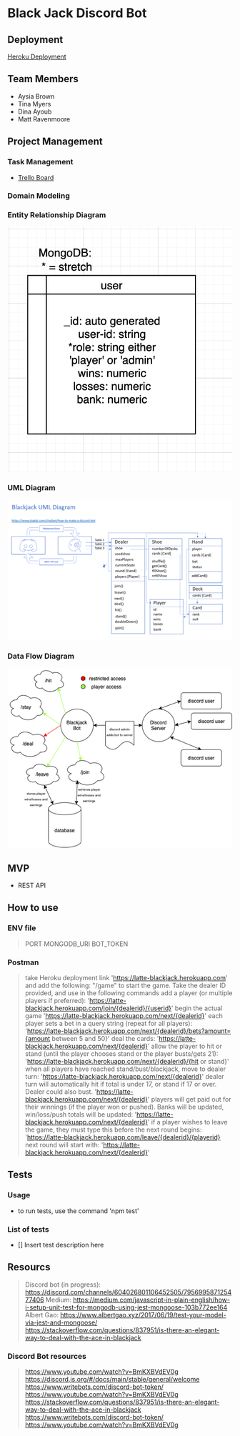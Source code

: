# Black Jack Discord Bot

## Deployment

[Heroku Deployment](https://latte-blackjack.herokuapp.com/)

## Team Members

* Aysia Brown
* Tina Myers
* Dina Ayoub
* Matt Ravenmoore

## Project Management

### Task Management

* [Trello Board](https://trello.com/b/bgJWAadZ/blackjack)

### Domain Modeling

### Entity Relationship Diagram

![Users](assets/erd.png)

### UML Diagram

![UML](assets/blackjack-uml.png)

### Data Flow Diagram

![Data Flow](assets/DataFlow401Midterm.png)

## MVP

* REST API

## How to use

### ENV file

> PORT
> MONGODB_URI
> BOT_TOKEN

### Postman

> take Heroku deployment link 'https://latte-blackjack.herokuapp.com' and add the following:
> "/game" to start the game. Take the dealer ID provided, and use in the following commands
> add a player (or multiple players if preferred): 'https://latte-blackjack.herokuapp.com/join/{dealerid}/{userid}'
> begin the actual game 'https://latte-blackjack.herokuapp.com/next/{dealerid}'
> each player sets a bet in a query string (repeat for all players): 'https://latte-blackjack.herokuapp.com/next/{dealerid}/bets?amount={amount between 5 and 50}'
> deal the cards: 'https://latte-blackjack.herokuapp.com/next/{dealerid}'
> allow the player to hit or stand (until the player chooses stand or the player busts/gets 21): 'https://latte-blackjack.herokuapp.com/next/{dealerid}/{hit or stand}'
> when all players have reached stand/bust/blackjack, move to dealer turn: 'https://latte-blackjack.herokuapp.com/next/{dealerid}'
> dealer turn will automatically hit if total is under 17, or stand if 17 or over. Dealer could also bust. 'https://latte-blackjack.herokuapp.com/next/{dealerid}'
> players will get paid out for their winnings (if the player won or pushed). Banks will be updated, win/loss/push totals will be updated: 'https://latte-blackjack.herokuapp.com/next/{dealerid}'
> if a player wishes to leave the game, they must type this before the next round begins: 'https://latte-blackjack.herokuapp.com/leave/{dealerid}/{playerid}
> next round will start with: 'https://latte-blackjack.herokuapp.com/next/{dealerid}'

## Tests

### Usage

* to run tests, use the command 'npm test'

### List of tests

* [] Insert test description here

## Resourcs

> Discord bot (in progress): https://discord.com/channels/604026801106452505/795699587125477406
> Medium: https://medium.com/javascript-in-plain-english/how-i-setup-unit-test-for-mongodb-using-jest-mongoose-103b772ee164
> Albert Gao: https://www.albertgao.xyz/2017/06/19/test-your-model-via-jest-and-mongoose/
> https://stackoverflow.com/questions/837951/is-there-an-elegant-way-to-deal-with-the-ace-in-blackjack

### Discord Bot resources

> https://www.youtube.com/watch?v=BmKXBVdEV0g
> https://discord.js.org/#/docs/main/stable/general/welcome
> https://www.writebots.com/discord-bot-token/
> https://www.youtube.com/watch?v=BmKXBVdEV0g
> https://stackoverflow.com/questions/837951/is-there-an-elegant-way-to-deal-with-the-ace-in-blackjack
> https://www.writebots.com/discord-bot-token/
> https://www.youtube.com/watch?v=BmKXBVdEV0g
